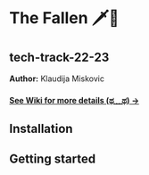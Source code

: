 # The Fallen 🗡️🐉
## tech-track-22-23
**Author:** Klaudija Miskovic 
#### [ See Wiki for more details (ಥ﹏ಥ) ->](https://github.com/klaudij/tech-track-22-23/wiki)





## Installation

## Getting started
